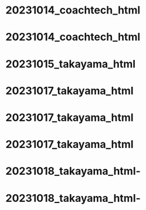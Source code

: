 # 20231014_coachtech_html
# 20231014_coachtech_html
# 20231015_takayama_html
# 20231017_takayama_html
# 20231017_takayama_html
# 20231017_takayama_html
# 20231018_takayama_html-
# 20231018_takayama_html-
